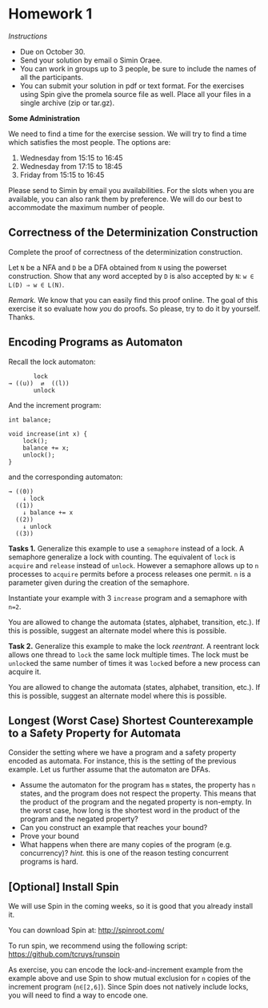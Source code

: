 # Homework 1

_Instructions_
* Due on October 30.
* Send your solution by email o Simin Oraee.
* You can work in groups up to 3 people, be sure to include the names of all the participants.
* You can submit your solution in pdf or text format. For the exercises using Spin give the promela source file as well. Place all your files in a single archive (zip or tar.gz).

__Some Administration__

We need to find a time for the exercise session.
We will try to find a time which satisfies the most people.
The options are:
1. Wednesday from 15:15 to 16:45
2. Wednesday from 17:15 to 18:45
3. Friday from 15:15 to 16:45

Please send to Simin by email you availabilities.
For the slots when you are available, you can also rank them by preference.
We will do our best to accommodate the maximum number of people.


## Correctness of the Determinization Construction

Complete the proof of correctness of the determinization construction.

Let `N` be a NFA and `D` be a DFA obtained from `N` using the powerset construction.
Show that any word accepted by `D` is also accepted by `N`: `w ∈ L(D) ⇒ w ∈ L(N)`.

_Remark._
We know that you can easily find this proof online.
The goal of this exercise it so evaluate how *you* do proofs.
So please, try to do it by yourself.
Thanks.


## Encoding Programs as Automaton

Recall the lock automaton:

```
       lock
→ ((u))  ⇄  ((l))
       unlock
```

And the increment program:
```
int balance;

void increase(int x) {
    lock();
    balance += x;
    unlock();
}
```
and the corresponding automaton:
```
→ ((0))
    ↓ lock
  ((1))
    ↓ balance += x
  ((2))
    ↓ unlock
  ((3))
```

__Tasks 1.__
Generalize this example to use a `semaphore` instead of a lock.
A semaphore generalize a lock with counting.
The equivalent of `lock` is `acquire` and `release` instead of `unlock`.
However a semaphore allows up to `n` processes to `acquire` permits before a process releases one permit.
`n` is a parameter given during the creation of the semaphore.

Instantiate your example with 3 `increase` program and a semaphore with `n=2`.

You are allowed to change the automata (states, alphabet, transition, etc.).
If this is possible, suggest an alternate model where this is possible.

__Task 2.__
Generalize this example to make the lock _reentrant_.
A reentrant lock allows one thread to `lock` the same lock multiple times.
The lock must be `unlock`ed the same number of times it was `lock`ed before a new process can acquire it.

You are allowed to change the automata (states, alphabet, transition, etc.).
If this is possible, suggest an alternate model where this is possible.


## Longest (Worst Case) Shortest Counterexample to a Safety Property for Automata

Consider the setting where we have a program and a safety property encoded as automata.
For instance, this is the setting of the previous example.
Let us further assume that the automaton are DFAs.

* Assume the automaton for the program has `m` states, the property has `n` states, and the program does not respect the property.
  This means that the product of the program and the negated property is non-empty.
  In the worst case, how long is the shortest word in the product of the program and the negated property?
* Can you construct an example that reaches your bound?
* Prove your bound
* What happens when there are many copies of the program (e.g. concurrency)? _hint._ this is one of the reason testing concurrent programs is hard.


## [Optional] Install Spin

We will use Spin in the coming weeks, so it is good that you already install it.

You can download Spin at: http://spinroot.com/

To run spin, we recommend using the following script: https://github.com/tcruys/runspin

As exercise, you can encode the lock-and-increment example from the example above and use Spin to show mutual exclusion for `n` copies of the increment program (`n∈[2,6]`).
Since Spin does not natively include locks, you will need to find a way to encode one.
